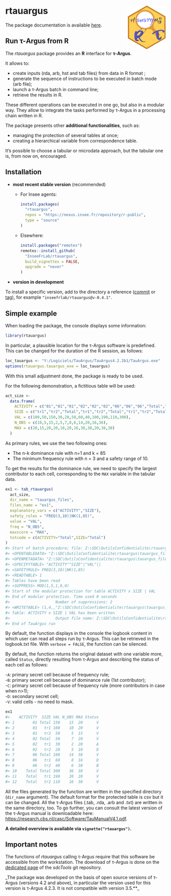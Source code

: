 
<!-- README.md is generated from README.Rmd. Please edit that file -->

# rtauargus <a href='https://inseefrlab.github.io/rtauargus/'><img src='man/figures/rtauargus_logo_small.png' align="right" width="120" /></a>

The package documentation is available [here](https://inseefrlab.github.io/rtauargus/).

<!-- badges: start -->
<!-- [![pipeline status](https://gitlab.insee.fr/outilsconfidentialite/rtauargus/badges/master/pipeline.svg)](https://gitlab.insee.fr/outilsconfidentialite/rtauargus/-/pipelines) -->
<!-- badges: end -->
<!--![](vignettes/R_logo_small.png) ![](vignettes/TauBall2_small.png)-->

## Run τ-Argus from R

The *rtauargus* package provides an **R** interface for **τ-Argus**.

It allows to:

- create inputs (rda, arb, hst and tab files) from data in R format ;
- generate the sequence of instructions to be executed in batch mode
  (arb file);
- launch a τ-Argus batch in command line;
- retrieve the results in R.

These different operations can be executed in one go, but also in a
modular way. They allow to integrate the tasks performed by τ-Argus in a
processing chain written in R.

The package presents other **additional functionalities**, such as:

- managing the protection of several tables at once;
- creating a hierarchical variable from correspondence table.

It’s possible to choose a tabular or microdata approach, but the tabular
one is, from now on, encouraged.

## Installation

- **most recent stable version** (recommended)

  - For Insee agents:

    ``` r
    install.packages(
      "rtauargus",
      repos = "https://nexus.insee.fr/repository/r-public",
      type = "source"
    )
    ```

  - Elsewhere:

    ``` r
    install.packages("remotes")
    remotes::install_github(
      "InseeFrLab/rtauargus",
      build_vignettes = FALSE,
      upgrade = "never"
    )
    ```

- **version in development**

To install a specific version, add to the directory a reference
([commit](https://github.com/inseefrlab/rtauargus/commits/master) or
[tag](https://github.com/inseefrlab/rtauargus/tags)), for example
`"inseefrlab/rtauargus@v-0.4.1"`.

## Simple example

When loading the package, the console displays some information:

``` r
library(rtauargus)
```

In particular, a plausible location for the τ-Argus software is
predefined. This can be changed for the duration of the R session, as
follows:

``` r
loc_tauargus <- "Y:/Logiciels/TauArgus/TauArgus4.2.2b1/TauArgus.exe"
options(rtauargus.tauargus_exe = loc_tauargus)
```

With this small adjustment done, the package is ready to be used.

For the following demonstration, a fictitious table will be used:

``` r
act_size <-
  data.frame(
    ACTIVITY = c("01","01","01","02","02","02","06","06","06","Total","Total","Total"),
    SIZE = c("tr1","tr2","Total","tr1","tr2","Total","tr1","tr2","Total","tr1","tr2","Total"),
    VAL = c(100,50,150,30,20,50,60,40,100,190,110,300),
    N_OBS = c(10,5,15,2,5,7,8,6,14,20,16,36),
    MAX = c(20,15,20,20,10,20,16,38,38,20,38,38)
  )
```

As primary rules, we use the two following ones:

- The n-k dominance rule with n=1 and k = 85
- The minimum frequency rule with n = 3 and a safety range of 10.

To get the results for the dominance rule, we need to specify the
largest contributor to each cell, corresponding to the `MAX` variable in
the tabular data.

``` r
ex1 <- tab_rtauargus(
  act_size,
  dir_name = "tauargus_files",
  files_name = "ex1",
  explanatory_vars = c("ACTIVITY","SIZE"),
  safety_rules = "FREQ(3,10)|NK(1,85)",
  value = "VAL",
  freq = "N_OBS",
  maxscore = "MAX",
  totcode = c(ACTIVITY="Total",SIZE="Total")
)
#> Start of batch procedure; file: Z:\SDC\OutilsConfidentialite\rtauargus\tauargus_files\ex1.arb
#> <OPENTABLEDATA> "Z:\SDC\OutilsConfidentialite\rtauargus\tauargus_files\ex1.tab"
#> <OPENMETADATA> "Z:\SDC\OutilsConfidentialite\rtauargus\tauargus_files\ex1.rda"
#> <SPECIFYTABLE> "ACTIVITY""SIZE"|"VAL"||
#> <SAFETYRULE> FREQ(3,10)|NK(1,85)
#> <READTABLE> 1
#> Tables have been read
#> <SUPPRESS> MOD(1,5,1,0,0)
#> Start of the modular protection for table ACTIVITY x SIZE | VAL
#> End of modular protection. Time used 0 seconds
#>                    Number of suppressions: 2
#> <WRITETABLE> (1,4,,"Z:\SDC\OutilsConfidentialite\rtauargus\tauargus_files\ex1.csv")
#> Table: ACTIVITY x SIZE | VAL has been written
#>                    Output file name: Z:\SDC\OutilsConfidentialite\rtauargus\tauargus_files\ex1.csv
#> End of TauArgus run
```

By default, the function displays in the console the logbook content in
which user can read all steps run by τ-Argus. This can be retrieved in
the logbook.txt file. With `verbose = FALSE`, the function can be
silenced.

By default, the function returns the original dataset with one variable
more, called `Status`, directly resulting from τ-Argus and describing
the status of each cell as follows:

\-`A`: primary secret cell because of frequency rule;  
-`B`: primary secret cell because of dominance rule (1st contributor);  
-`C`: primary secret cell because of frequency rule (more contributors
in case when n\>1);  
-`D`: secondary secret cell;  
-`V`: valid cells - no need to mask.

``` r
ex1
#>    ACTIVITY  SIZE VAL N_OBS MAX Status
#> 1        01 Total 150    15  20      V
#> 2        01   tr1 100    10  20      V
#> 3        01   tr2  50     5  15      V
#> 4        02 Total  50     7  20      V
#> 5        02   tr1  30     2  20      A
#> 6        02   tr2  20     5  10      D
#> 7        06 Total 100    14  38      V
#> 8        06   tr1  60     8  16      D
#> 9        06   tr2  40     6  38      B
#> 10    Total Total 300    36  38      V
#> 11    Total   tr1 190    20  20      V
#> 12    Total   tr2 110    16  38      V
```

All the files generated by the function are written in the specified
directory (`dir_name` argument). The default format for the protected
table is csv but it can be changed. All the τ-Argus files (.tab, .rda,
.arb and .txt) are written in the same directory, too. To go further,
you can consult the latest version of the τ-Argus manual is downloadable
here: <https://research.cbs.nl/casc/Software/TauManualV4.1.pdf>.

**A detailed overview is available via `vignette("rtauargus")`.**

## Important notes

The functions of *rtauargus* calling τ-Argus require that this software
be accessible from the workstation. The download of τ-Argus is done on
the [dedicated page](https://github.com/sdcTools/tauargus/releases) of
the *sdcTools* git repository.

\_The package was developed on the basis of open source versions of
τ-Argus (versions 4.2 and above), in particular the version used for
this version is τ-Argus 4.2.3. It is not compatible with version
3.5.\*\*\_
